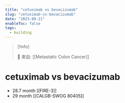 ```yaml
---
title: "cetuximab vs bevacizumab"
slug: "cetuximab-vs-bevacizumab"
date: "2023-09-21"
enableToc: false
tags:
  - building
---
```


> [!info]
>
> 🌱 來自: [[Metastatic Colon Cancer]]

# cetuximab vs bevacizumab

- 28.7 month [[FIRE-3]]
- 29 month [[CALGB-SWOG 80405]]
